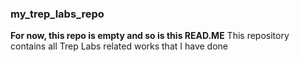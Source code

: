 ### my_trep_labs_repo
**For now, this repo is empty and so is this READ.ME**
This repository contains all Trep Labs related works that I have done
